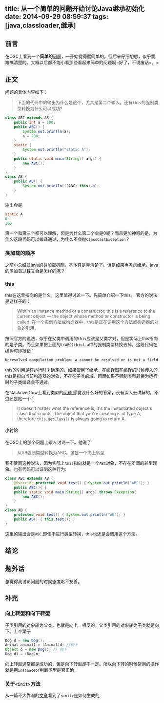 title: 从一个简单的问题开始讨论Java继承初始化
date: 2014-09-29 08:59:37
tags: [java,classloader,继承]
---
前言
--------------
在OSC上看到一个**简单的**[问题][1]，一开始觉得蛮简单的，但后来仔细想想，似乎蛮难搞清楚的。大概以后都不能小看那些看起来简单的问题啊~好了，不说废话=。=

正文
--------------
问题的具体内容如下：
> 下面的代码中的输出为什么是这个，尤其是第二个输入。还有`this`的强制类型转换为什么可以成功?

```java
class ABC extends AB {
	public int a = 100;
	public ABC() {
		System.out.println(a);
		a = 200;
	}
	static {
		System.out.println("static A");
	}
	public static void main(String[] args) {
		new ABC();
	}
}
class AB {
	public AB() {
		System.out.println(((ABC) this).a);
	}
}
```
输出会是
```java
static A
0
100
```
第一个和第三个都可以理解，但是为什么第二个会是0呢？而且更加神奇的是，为什么这段代码可以编译通过，为什么不会抛`ClassCastException`？

### 类加载的顺序
之前小总结过java的类加载机制，基本算是弄清楚了。但是如果再考虑继承，java的类加载过程又会是怎样的呢？

### this
this在这里指向的是什么，这里值得讨论一下。先简单介绍一下this。
官方的说法是这样子的：
> Within an instance method or a constructor, this is a reference to the current object — the object whose method or constructor is being called. 
> 在一个实例方法或构造器中，this是正在调用这个方法或构造器的对象的引用。

按照官方的说法，似乎在父类中调用的`this`应该是父类才对，但是实际上this指向的是子类。而且如果把上面的`((ABC)this).a`中的强制类型转换去掉，这段代码在编译时即报错：
```java
Unresolved compilation problem: a cannot be resolved or is not a field
```
this的引用是在运行时才确定的，如果使用了继承，在编译器在编译的时候传入的this是指向当前构造器的对象，不存在子类的域，因而如果不强制类型转换为运行时的子类编译会不通过。

在stackoverflow上看到类似的[问题][3],感觉没什么好的答案，没有深入去讲解的。不过还是贴一个：
> It doesn't matter what the reference is, it's the instantiated object's class that counts. The object that you're creating is of type A, therefore `this.getClass()` is always going to return A.

#### 小讨论
在OSC上的那个问题上跟人讨论一下。他说了
> 从AB强制类型转换为ABC。这是一个向上转型

我不赞同这种说法，因为实际上`this`指向就是一个`ABC`对象，不存在所谓的转型现象。也有代码可以证明这种行为:
```java
class ABC extends AB {
	@Override protected void test() { System.out.println("ABC"); }
	public ABC(){ }
	public static void main(String[] args) throws Exception{
		new ABC();
	}
}
class AB {
	protected void test() { System.out.println("AB"); }
	public AB() { this.test(); }
}
```
这里的输出会是`ABC`,即使不进行类型转换，this也还是会调用这个方法。

结论
----------------


题外话
----------------
总觉得我讨论问题的时候态度略不友善。

补充
------------
### 向上转型和向下转型
子类引用的对象转为父类，也就是向上。相反的，父类引用的对象转为子类就是向下。上个栗子
```java
Dog d = new Dog(); 
Animal animal1 = (Animal)d; //向上
Object o = new Dog(); // 向下
Dog d1 = (Dog)o;
```
向上转型通常都是成功的，但是向下转型却不一定。所以向下转的时候常用的操作就是用`instanceof`判断类型是否正确。  

### 关于`<init>`方法
从一篇不大靠谱的[文章][4]看到了`<init>`是如何生成的,

[1]: http://www.oschina.net/question/941896_173532
[2]: http://www.cnblogs.com/lijunamneg/archive/2013/02/05/2893111.html
[3]: http://stackoverflow.com/questions/5155811/inheritance-and-the-this-keyword
[4]: http://www.javaworld.com/article/2076614/core-java/object-initialization-in-java.html
[5]: http://docs.oracle.com/javase/specs/jls/se7/html/jls-6.html#jls-6.6
[6]: http://docs.oracle.com/javase/specs/jls/se7/html/jls-8.html
